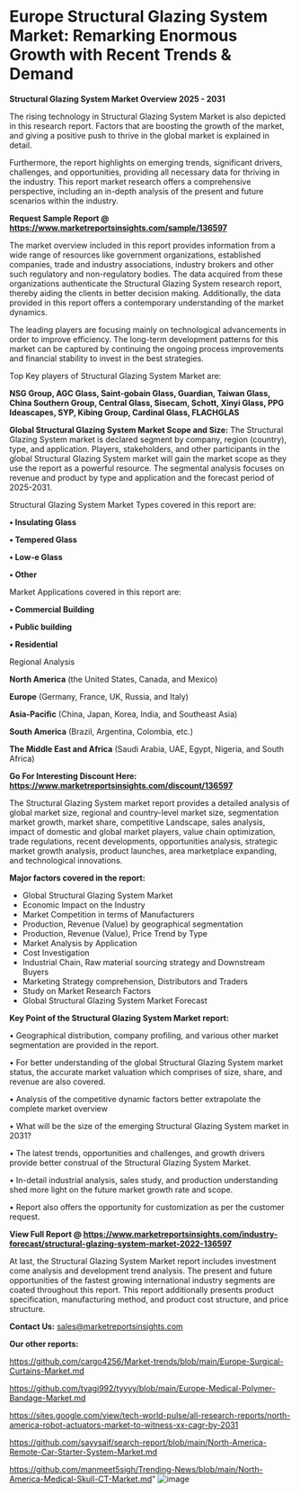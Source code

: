 # Europe Structural Glazing System Market: Remarking Enormous Growth with Recent Trends & Demand

<Strong> Structural Glazing System Market Overview 2025 - 2031</strong>

The rising technology in Structural Glazing System Market is also depicted in this research report. Factors that are boosting the growth of the market, and giving a positive push to thrive in the global market is explained in detail.

Furthermore, the report highlights on emerging trends, significant drivers, challenges, and opportunities, providing all necessary data for thriving in the industry. This report market research offers a comprehensive perspective, including an in-depth analysis of the present and future scenarios within the industry.

<strong>Request Sample Report @ <a href=https://www.marketreportsinsights.com/sample/136597>https://www.marketreportsinsights.com/sample/136597</a></strong>

The market overview included in this report provides information from a wide range of resources like government organizations, established companies, trade and industry associations, industry brokers and other such regulatory and non-regulatory bodies. The data acquired from these organizations authenticate the Structural Glazing System research report, thereby aiding the clients in better decision making. Additionally, the data provided in this report offers a contemporary understanding of the market dynamics.

The leading players are focusing mainly on technological advancements in order to improve efficiency. The long-term development patterns for this market can be captured by continuing the ongoing process improvements and financial stability to invest in the best strategies.

Top Key players of Structural Glazing System Market are:

<strong>NSG Group, AGC Glass, Saint-gobain Glass, Guardian, Taiwan Glass, China Southern Group, Central Glass, Sisecam, Schott, Xinyi Glass, PPG Ideascapes, SYP, Kibing Group, Cardinal Glass, FLACHGLAS</strong>

<strong><b>Global Structural Glazing System Market Scope and Size:</b></strong>
The Structural Glazing System market is declared segment by company, region (country), type, and application. Players, stakeholders, and other participants in the global Structural Glazing System market will gain the market scope as they use the report as a powerful resource. The segmental analysis focuses on revenue and product by type and application and the forecast period of 2025-2031.

Structural Glazing System Market Types covered in this report are:

<strong>• Insulating Glass

• Tempered Glass

• Low-e Glass

• Other</strong>

Market Applications covered in this report are:

<strong>• Commercial Building

• Public building

• Residential</strong> 

Regional Analysis

<strong>North America</strong> (the United States, Canada, and Mexico)

<strong>Europe</strong> (Germany, France, UK, Russia, and Italy)

<strong>Asia-Pacific</strong> (China, Japan, Korea, India, and Southeast Asia)

<strong>South America</strong> (Brazil, Argentina, Colombia, etc.)

<strong>The Middle East and Africa</strong> (Saudi Arabia, UAE, Egypt, Nigeria, and South Africa)

<strong>Go For Interesting Discount Here: <a href=https://www.marketreportsinsights.com/discount/136597>https://www.marketreportsinsights.com/discount/136597</a></strong>

The Structural Glazing System market report provides a detailed analysis of global market size, regional and country-level market size, segmentation market growth, market share, competitive Landscape, sales analysis, impact of domestic and global market players, value chain optimization, trade regulations, recent developments, opportunities analysis, strategic market growth analysis, product launches, area marketplace expanding, and technological innovations.

<strong><b>Major factors covered in the report:</b></strong>
<ul>
  <li>Global Structural Glazing System Market </li>
  <li>Economic Impact on the Industry</li>
  <li>Market Competition in terms of Manufacturers</li>
  <li>Production, Revenue (Value) by geographical segmentation</li>
  <li>Production, Revenue (Value), Price Trend by Type</li>
  <li>Market Analysis by Application</li>
  <li>Cost Investigation</li>
  <li>Industrial Chain, Raw material sourcing strategy and Downstream Buyers</li>
  <li>Marketing Strategy comprehension, Distributors and Traders</li>
  <li>Study on Market Research Factors</li>
  <li>Global Structural Glazing System Market Forecast</li>
</ul>

<strong><b>Key Point of the Structural Glazing System Market report:</b></strong>

• Geographical distribution, company profiling, and various other market segmentation are provided in the report.

• For better understanding of the global Structural Glazing System market status, the accurate market valuation which comprises of size, share, and revenue are also covered.

• Analysis of the competitive dynamic factors better extrapolate the complete market overview

• What will be the size of the emerging Structural Glazing System market in 2031?

• The latest trends, opportunities and challenges, and growth drivers provide better construal of the Structural Glazing System Market.

• In-detail industrial analysis, sales study, and production understanding shed more light on the future market growth rate and scope.

• Report also offers the opportunity for customization as per the customer request.

<strong><b>View Full Report @ <a href=https://www.marketreportsinsights.com/industry-forecast/structural-glazing-system-market-2022-136597>https://www.marketreportsinsights.com/industry-forecast/structural-glazing-system-market-2022-136597</a></b></strong>


At last, the Structural Glazing System Market report includes investment come analysis and development trend analysis. The present and future opportunities of the fastest growing international industry segments are coated throughout this report. This report additionally presents product specification, manufacturing method, and product cost structure, and price structure.

<strong>Contact Us:</strong>
sales@marketreportsinsights.com

<strong>Our other reports:</strong>

<a href=https://github.com/cargo4256/Market-trends/blob/main/Europe-Surgical-Curtains-Market.md>https://github.com/cargo4256/Market-trends/blob/main/Europe-Surgical-Curtains-Market.md</a>

<a href=https://github.com/tyagi992/tyyyy/blob/main/Europe-Medical-Polymer-Bandage-Market.md>https://github.com/tyagi992/tyyyy/blob/main/Europe-Medical-Polymer-Bandage-Market.md</a>

<a href=https://sites.google.com/view/tech-world-pulse/all-research-reports/north-america-robot-actuators-market-to-witness-xx-cagr-by-2031>https://sites.google.com/view/tech-world-pulse/all-research-reports/north-america-robot-actuators-market-to-witness-xx-cagr-by-2031</a>

<a href=https://github.com/sayysaif/search-report/blob/main/North-America-Remote-Car-Starter-System-Market.md>https://github.com/sayysaif/search-report/blob/main/North-America-Remote-Car-Starter-System-Market.md</a>

<a href=https://github.com/manmeet5sigh/Trending-News/blob/main/North-America-Medical-Skull-CT-Market.md>https://github.com/manmeet5sigh/Trending-News/blob/main/North-America-Medical-Skull-CT-Market.md</a>"
![image](https://github.com/user-attachments/assets/8fbfc542-9e1f-46f4-883d-c01a3874ee1e)
